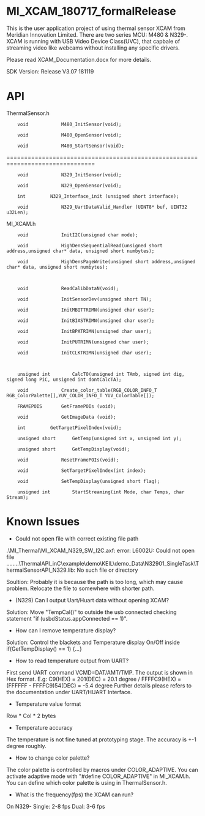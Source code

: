 # MI_XCAM_180717_formalRelease

This is the user application project of using thermal sensor XCAM from Meridian Innovation Limited.
There are two series MCU: M480 & N329-. XCAM is running with USB Video Device Class(UVC), that capbale of streaming video like webcams without installing any specific drivers.

Please read XCAM_Documentation.docx for more details.

SDK Version: Release V3.07 181119

# API

ThermalSensor.h

		void			M480_InitSensor(void);

		void			M480_OpenSensor(void);

		void			M480_StartSensor(void);

===============================================================================

		void			N329_InitSensor(void);

		void			N329_OpenSensor(void);

		int			N329_Interface_init (unsigned short interface);

		void			N329_UartDataValid_Handler (UINT8* buf, UINT32 u32Len);

MI_XCAM.h

		void 			InitI2C(unsigned char mode);

		void 			HighDensSequentialRead(unsigned short address,unsigned char* data, unsigned short numbytes);

		void 			HighDensPageWrite(unsigned short address,unsigned char* data, unsigned short numbytes);



		void 			ReadCalibDataN(void);

		void			InitSensorDev(unsigned short TN);

		void 			InitMBITTRIMN(unsigned char user);

		void 			InitBIASTRIMN(unsigned char user);

		void 			InitBPATRIMN(unsigned char user);

		void 			InitPUTRIMN(unsigned char user);

		void 			InitCLKTRIMN(unsigned char user);



		unsigned int 		CalcTO(unsigned int TAmb, signed int dig, signed long PiC, unsigned int dontCalcTA);

		void 			Create_color_table(RGB_COLOR_INFO_T RGB_ColorPalette[],YUV_COLOR_INFO_T YUV_ColorTable[]);

		FRAMEPOIS 		GetFramePOIs (void);

		void 			GetImageData (void);

		int			GetTargetPixelIndex(void);

		unsigned short		GetTemp(unsigned int x, unsigned int y);

		unsigned short		GetTempDisplay(void);

		void 			ResetFramePOIs(void);

		void			SetTargetPixelIndex(int index);

		void			SetTempDisplay(unsigned short flag);

		unsigned int		StartStreaming(int Mode, char Temps, char Stream);

		
# Known Issues

-	Could not open file with correct existing file path

.\MI_Thermal\MI_XCAM_N329_SW_I2C.axf: error: L6002U: Could not open file ..\..\..\..\ThermalAPI_inC\example\demo\KEIL\demo_Data\N32901_SingleTask\ThermalSensorAPI_N329.lib: No such file or directory

Soultion: Probably it is because the path is too long, which may cause problem. Relocate the file to somewhere with shorter path.

-	(N329) Can I output Uart/Huart data without opening XCAM?

Solution: Move "TempCal()" to outside the usb connected checking statement "if (usbdStatus.appConnected == 1)".

-	How can I remove temperature display?
	
Solution: Control the blackets and Temperature display On/Off inside if(GetTempDisplay() == 1) {...}

-	How to read temperature output from UART?
	
First send UART command VCMD=DAT/AMT/TMP. The output is shown in Hex format. E.g: C9(HEX) = 201(DEC) = 20.1 degree / FFFFC9(HEX) = (FFFFFF - FFFFC9)54(DEC) = -5.4 degree
Further details please refers to the documentation under UART/HUART Interface.

-	Temperature value format

Row * Col * 2 bytes

-	Temperature accuracy

The temperature is not fine tuned at prototyping stage. The accuracy is +-1 degree roughly.

-	How to change color palette?

The color palette is controlled by macros under COLOR_ADAPTIVE.  You can activate adaptive mode with "#define COLOR_ADAPTIVE" in MI_XCAM.h. You can define which color palette is using in ThermalSensor.h.

-	What is the frequency(fps) the XCAM can run?

On N329-
Single:	2-8 fps
Dual:	3-6 fps
